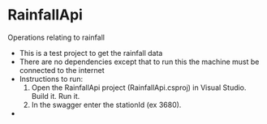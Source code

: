 # RainfallApi
Operations relating to rainfall
- This is a test project to get the rainfall data
- There are no dependencies except that to run this the machine must be connected to the internet
- Instructions to run:
  1.  Open the RainfallApi project (RainfallApi.csproj) in Visual Studio. Build it. Run it.
  2. In the swagger enter the stationId (ex 3680).
- 
